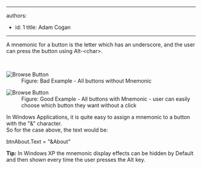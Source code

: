

---
authors:
  - id: 1
    title: Adam Cogan
---




<span class='intro'> <p>A mnemonic for a button is the letter which has an underscore, and the user can press the button using Alt-&lt;char&gt;.</p> </span>

​
<dl class="badImage"><dt>
      <img alt="Browse Button" src="http&#58;//www.ssw.com.au/ssw/Standards/Rules/Images/BadMem.gif" />
   </dt><dd>Figure&#58; Bad Example - All buttons without Mnemonic</dd></dl><dl class="goodImage"><dt>
      <img alt="Browse Button" src="http&#58;//www.ssw.com.au/ssw/Standards/Rules/Images/GoodMem.gif" />
   </dt><dd>Figure&#58; Good Example - All buttons with Mnemonic - user can easily choose which button they want without a click</dd></dl><div>In Windows Applications, it is quite easy to assign a mnemonic to a button with the &quot;&amp;&quot; character.</div><div>So for the case above, the text would be&#58;</div><dl class="code"><dt><p>btnAbout.Text = &quot;&amp;About&quot;</p>
   </dt></dl><div><b>Tip&#58;</b> In Windows XP the mnemonic display effects can be hidden by Default and then shown every time the user presses the Alt key.</div>


